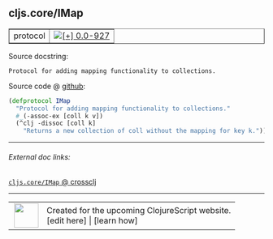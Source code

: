 ## cljs.core/IMap



 <table border="1">
<tr>
<td>protocol</td>
<td><a href="https://github.com/cljsinfo/cljs-api-docs/tree/0.0-927"><img valign="middle" alt="[+] 0.0-927" title="Added in 0.0-927" src="https://img.shields.io/badge/+-0.0--927-lightgrey.svg"></a> </td>
</tr>
</table>







Source docstring:

```
Protocol for adding mapping functionality to collections.
```


Source code @ [github](https://github.com/clojure/clojurescript/blob/r3264/src/main/cljs/cljs/core.cljs#L406-L410):

```clj
(defprotocol IMap
  "Protocol for adding mapping functionality to collections."
  #_(-assoc-ex [coll k v])
  (^clj -dissoc [coll k]
    "Returns a new collection of coll without the mapping for key k."))
```

<!--
Repo - tag - source tree - lines:

 <pre>
clojurescript @ r3264
└── src
    └── main
        └── cljs
            └── cljs
                └── <ins>[core.cljs:406-410](https://github.com/clojure/clojurescript/blob/r3264/src/main/cljs/cljs/core.cljs#L406-L410)</ins>
</pre>

-->

---



###### External doc links:

[`cljs.core/IMap` @ crossclj](http://crossclj.info/fun/cljs.core.cljs/IMap.html)<br>

---

 <table>
<tr><td>
<img valign="middle" align="right" width="48px" src="http://i.imgur.com/Hi20huC.png">
</td><td>
Created for the upcoming ClojureScript website.<br>
[edit here] | [learn how]
</td></tr></table>

[edit here]:https://github.com/cljsinfo/cljs-api-docs/blob/master/cljsdoc/cljs.core/IMap.cljsdoc
[learn how]:https://github.com/cljsinfo/cljs-api-docs/wiki/cljsdoc-files

<!--

This information was too distracting to show to readers, but I'll leave it
commented here since it is helpful to:

- pretty-print the data used to generate this document
- and show how to retrieve that data



The API data for this symbol:

```clj
{:ns "cljs.core",
 :name "IMap",
 :history [["+" "0.0-927"]],
 :type "protocol",
 :full-name-encode "cljs.core/IMap",
 :source {:code "(defprotocol IMap\n  \"Protocol for adding mapping functionality to collections.\"\n  #_(-assoc-ex [coll k v])\n  (^clj -dissoc [coll k]\n    \"Returns a new collection of coll without the mapping for key k.\"))",
          :title "Source code",
          :repo "clojurescript",
          :tag "r3264",
          :filename "src/main/cljs/cljs/core.cljs",
          :lines [406 410]},
 :methods [{:name "-dissoc",
            :signature ["[coll k]"],
            :docstring "Returns a new collection of coll without the mapping for key k."}],
 :full-name "cljs.core/IMap",
 :docstring "Protocol for adding mapping functionality to collections."}

```

Retrieve the API data for this symbol:

```clj
;; from Clojure REPL
(require '[clojure.edn :as edn])
(-> (slurp "https://raw.githubusercontent.com/cljsinfo/cljs-api-docs/catalog/cljs-api.edn")
    (edn/read-string)
    (get-in [:symbols "cljs.core/IMap"]))
```

-->
